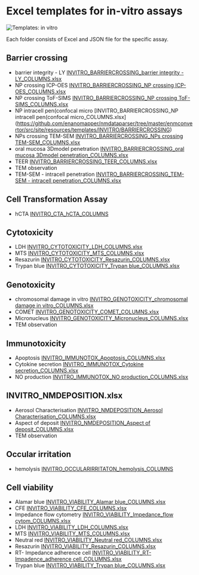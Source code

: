 # Excel templates for in-vitro assays

![Templates: in vitro](./images/templates_INVITRO.png "In-vitro")

Each folder consists of Excel and JSON file for the specific assay. 

##	Barrier crossing
*	barrier integrity - LY [INVITRO_BARRIERCROSSING_barrier integrity - LY_COLUMNS.xlsx](https://github.com/enanomapper/nmdataparser/tree/master/enmconvertor/src/site/resources/templates/INVITRO/BARRIERCROSSING)
*	NP crossing ICP-OES [INVITRO_BARRIERCROSSING_NP crossing ICP-OES_COLUMNS.xlsx](https://github.com/enanomapper/nmdataparser/tree/master/enmconvertor/src/site/resources/templates/INVITRO/BARRIERCROSSING)
*	NP crossing ToF-SIMS [INVITRO_BARRIERCROSSING_NP crossing ToF-SIMS_COLUMNS.xlsx](https://github.com/enanomapper/nmdataparser/tree/master/enmconvertor/src/site/resources/templates/INVITRO/BARRIERCROSSING)
*	NP intracell pen(confocal micro [INVITRO_BARRIERCROSSING_NP intracell pen(confocal micro_COLUMNS.xlsx] (https://github.com/enanomapper/nmdataparser/tree/master/enmconvertor/src/site/resources/templates/INVITRO/BARRIERCROSSING)
*	NPs crossing TEM-SEM [INVITRO_BARRIERCROSSING_NPs crossing TEM-SEM_COLUMNS.xlsx](https://github.com/enanomapper/nmdataparser/tree/master/enmconvertor/src/site/resources/templates/INVITRO/BARRIERCROSSING)
*	oral mucosa 3Dmodel penetration [INVITRO_BARRIERCROSSING_oral mucosa 3Dmodel penetration_COLUMNS.xlsx](https://github.com/enanomapper/nmdataparser/tree/master/enmconvertor/src/site/resources/templates/INVITRO/BARRIERCROSSING)
*	TEER [INVITRO_BARRIERCROSSING_TEER_COLUMNS.xlsx](https://github.com/enanomapper/nmdataparser/tree/master/enmconvertor/src/site/resources/templates/INVITRO/BARRIERCROSSING)
*	TEM observation [](https://github.com/enanomapper/nmdataparser/tree/master/enmconvertor/src/site/resources/templates/INVITRO/BARRIERCROSSING)
*	TEM-SEM - intracell penetration [INVITRO_BARRIERCROSSING_TEM-SEM - intracell penetration_COLUMNS.xlsx](https://github.com/enanomapper/nmdataparser/tree/master/enmconvertor/src/site/resources/templates/INVITRO/BARRIERCROSSING)

##	Cell Transformation Assay
*	hCTA [INVITRO_CTA_hCTA_COLUMNS](https://github.com/enanomapper/nmdataparser/tree/master/enmconvertor/src/site/resources/templates/INVITRO/CTA)

##	Cytotoxicity
*	LDH [INVITRO_CYTOTOXICITY_LDH_COLUMNS.xlsx](https://github.com/enanomapper/nmdataparser/tree/master/enmconvertor/src/site/resources/templates/INVITRO/CYTOTOXICITY/LDH)
*	MTS [INVITRO_CYTOTOXICITY_MTS_COLUMNS.xlsx](https://github.com/enanomapper/nmdataparser/tree/master/enmconvertor/src/site/resources/templates/INVITRO/CYTOTOXICITY/MTS)
*	Resazurin [INVITRO_CYTOTOXICITY_Resazurin_COLUMNS.xlsx](https://github.com/enanomapper/nmdataparser/tree/master/enmconvertor/src/site/resources/templates/INVITRO/CYTOTOXICITY/RESAZURIN)
*	Trypan blue [INVITRO_CYTOTOXICITY_Trypan blue_COLUMNS.xlsx](https://github.com/enanomapper/nmdataparser/tree/master/enmconvertor/src/site/resources/templates/INVITRO/CYTOTOXICITY/TRYPAN_BLUE)

##	Genotoxicity 
*   chromosomal damage in vitro [INVITRO_GENOTOXICITY_chromosomal damage in vitro_COLUMNS.xlsx](https://github.com/enanomapper/nmdataparser/tree/master/enmconvertor/src/site/resources/templates/INVITRO/GENOTOXICITY/CHROMOSOMAL_DAMAGE)
*	COMET [INVITRO_GENOTOXICITY_COMET_COLUMNS.xlsx](https://github.com/enanomapper/nmdataparser/tree/master/enmconvertor/src/site/resources/templates/INVITRO/GENOTOXICITY/COMET)
*	Micronucleus [INVITRO_GENOTOXICITY_Micronucleus_COLUMNS.xlsx](https://github.com/enanomapper/nmdataparser/tree/master/enmconvertor/src/site/resources/templates/INVITRO/GENOTOXICITY/MICRONUCLEUS)
*	TEM observation

## Immunotoxicity 
*	Apoptosis [INVITRO_IMMUNOTOX_Apoptosis_COLUMNS.xlsx](https://github.com/enanomapper/nmdataparser/tree/master/enmconvertor/src/site/resources/templates/INVITRO/IMMUNOTOX/APOPTOSIS)
*   Cytokine secretion [INVITRO_IMMUNOTOX_Cytokine secretion_COLUMNS.xlsx](https://github.com/enanomapper/nmdataparser/tree/master/enmconvertor/src/site/resources/templates/INVITRO/IMMUNOTOX/CYTOKINE_SECRETION)
*	NO production [INVITRO_IMMUNOTOX_NO production_COLUMNS.xlsx](https://github.com/enanomapper/nmdataparser/tree/master/enmconvertor/src/site/resources/templates/INVITRO/IMMUNOTOX/NITRIC_OXIDE_PRODUCTION)
	
##	INVITRO_NMDEPOSITION.xlsx
*	Aerosol Characterisation [INVITRO_NMDEPOSITION_Aerosol Characterisation_COLUMNS.xlsx](https://github.com/enanomapper/nmdataparser/tree/master/enmconvertor/src/site/resources/templates/INVITRO/NMDEPOSITION)
*	Aspect of deposit [INVITRO_NMDEPOSITION_Aspect of deposit_COLUMNS.xlsx](https://github.com/enanomapper/nmdataparser/tree/master/enmconvertor/src/site/resources/templates/INVITRO/NMDEPOSITION)
*	TEM observation
	
##	Occular irritation
*	hemolysis [INVITRO_OCCULARIRRITATON_hemolysis_COLUMNS](https://github.com/enanomapper/nmdataparser/tree/master/enmconvertor/src/site/resources/templates/INVITRO/OCCULARIRRITATION)
	
##	Cell viability 
*	Alamar blue [INVITRO_VIABILITY_Alamar blue_COLUMNS.xlsx](https://github.com/enanomapper/nmdataparser/tree/master/enmconvertor/src/site/resources/templates/INVITRO/VIABILITY/AlamarBlue)
*	CFE [INVITRO_VIABILITY_CFE_COLUMNS.xlsx](https://github.com/enanomapper/nmdataparser/tree/master/enmconvertor/src/site/resources/templates/INVITRO/VIABILITY/CFE)
*	Impedance flow cytometry [INVITRO_VIABILITY_Impedance_flow cytom_COLUMNS.xlsx](https://github.com/enanomapper/nmdataparser/tree/master/enmconvertor/src/site/resources/templates/INVITRO/VIABILITY/ImpedanceFlowCytometry)
*	LDH [INVITRO_VIABILITY_LDH_COLUMNS.xlsx](https://github.com/enanomapper/nmdataparser/tree/master/enmconvertor/src/site/resources/templates/INVITRO/VIABILITY/LDH)
*	MTS [INVITRO_VIABILITY_MTS_COLUMNS.xlsx](https://github.com/enanomapper/nmdataparser/tree/master/enmconvertor/src/site/resources/templates/INVITRO/VIABILITY/MTS)
*	Neutral red [INVITRO_VIABILITY_Neutral red_COLUMNS.xlsx](https://github.com/enanomapper/nmdataparser/tree/master/enmconvertor/src/site/resources/templates/INVITRO/VIABILITY/NeutralRed)
*	Resazurin [INVITRO_VIABILITY_Resazurin_COLUMNS.xlsx](https://github.com/enanomapper/nmdataparser/tree/master/enmconvertor/src/site/resources/templates/INVITRO/VIABILITY/Resazurin)
*	RT- Impedance adherence cell [INVITRO_VIABILITY_RT- Impadence_adherence cell_COLUMNS.xlsx](https://github.com/enanomapper/nmdataparser/tree/master/enmconvertor/src/site/resources/templates/INVITRO/VIABILITY/RTImpedanceAdherenceCell)
*	Trypan blue [INVITRO_VIABILITY_Trypan blue_COLUMNS.xlsx](https://github.com/enanomapper/nmdataparser/tree/master/enmconvertor/src/site/resources/templates/INVITRO/VIABILITY/TrypanBlue)
